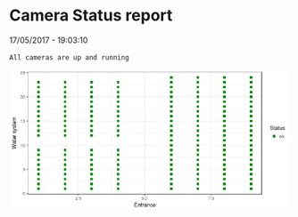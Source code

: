 Camera Status report
================
17/05/2017 - 19:03:10

    All cameras are up and running

![](camreport_files/figure-markdown_github/unnamed-chunk-2-1.png)
